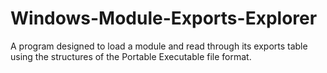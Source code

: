 # Windows-Module-Exports-Explorer
A program designed to load a module and read through its exports table using the structures of the Portable Executable file format.
